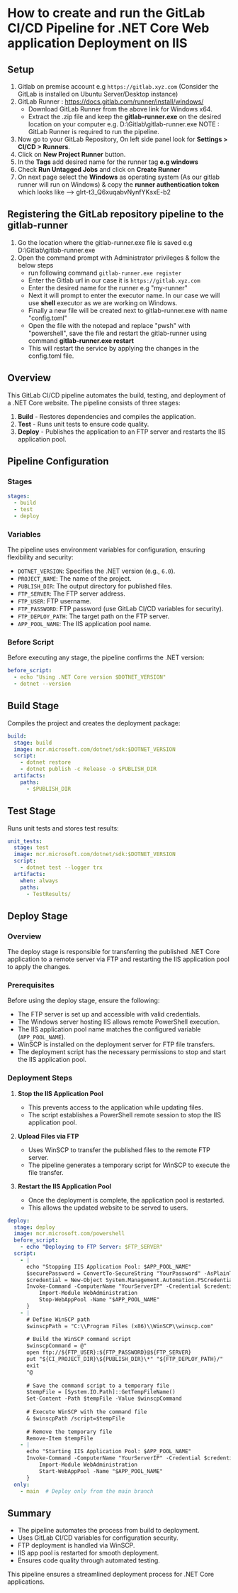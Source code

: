 # How to create and run the GitLab CI/CD Pipeline for .NET Core Web application Deployment on IIS

## Setup
1. Gitlab on premise account e.g ```https://gitlab.xyz.com``` (Consider the GitLab is installed on Ubuntu Server/Desktop instance)
2. GitLab Runner : https://docs.gitlab.com/runner/install/windows/
   - Download GitLab Runner from the above link for Windows x64.
   - Extract the .zip file and keep the **gitlab-runner.exe** on the desired location on your computer e.g. D:\Gitlab\gitlab-runner.exe
   NOTE : GitLab Runner is required to run the pipeline.
3. Now go to your GitLab Repository, On left side panel look for **Settings > CI/CD > Runners**.
4. Click on **New Project Runner** button.
5. In the **Tags** add desired name for the runner tag **e.g windows**
6. Check **Run Untagged Jobs** and click on **Create Runner**
7. On next page select the **Windows** as operating system (As our gitlab runner will run on Windows) & copy the **runner authentication token** which looks like --> glrt-t3_Q6xuqabvNynfYKsxE-b2 

## Registering the GitLab repository pipeline to the gitlab-runner
1. Go the location where the gitlab-runner.exe file is saved e.g D:\Gitlab\gitlab-runner.exe
2. Open the command prompt with Administrator privileges & follow the below steps
   - run following command
      ```gitlab-runner.exe register ```
   - Enter the Gitlab url in our case it is ``` https://gitlab.xyz.com ```
   - Enter the desired name for the runner e.g "my-runner"
   - Next it will prompt to enter the executor name. In our case we will use **shell** executor as we are working on Windows.
   - Finally a new file will be created next to gitlab-runner.exe with name "config.toml"
   - Open the file with the notepad and replace "pwsh" with "powershell", save the file and restart the gitlab-runner using command **gitlab-runner.exe restart**
   - This will restart the service by applying the changes in the config.toml file.
 
## Overview
This GitLab CI/CD pipeline automates the build, testing, and deployment of a .NET Core website. The pipeline consists of three stages:
1. **Build** - Restores dependencies and compiles the application.
2. **Test** - Runs unit tests to ensure code quality.
3. **Deploy** - Publishes the application to an FTP server and restarts the IIS application pool.

## Pipeline Configuration

### Stages
```yaml
stages:
  - build
  - test
  - deploy
```

### Variables
The pipeline uses environment variables for configuration, ensuring flexibility and security:
- `DOTNET_VERSION`: Specifies the .NET version (e.g., `6.0`).
- `PROJECT_NAME`: The name of the project.
- `PUBLISH_DIR`: The output directory for published files.
- `FTP_SERVER`: The FTP server address.
- `FTP_USER`: FTP username.
- `FTP_PASSWORD`: FTP password (use GitLab CI/CD variables for security).
- `FTP_DEPLOY_PATH`: The target path on the FTP server.
- `APP_POOL_NAME`: The IIS application pool name.

### Before Script
Before executing any stage, the pipeline confirms the .NET version:
```yaml
before_script:
  - echo "Using .NET Core version $DOTNET_VERSION"
  - dotnet --version
```

## Build Stage
Compiles the project and creates the deployment package:
```yaml
build:
  stage: build
  image: mcr.microsoft.com/dotnet/sdk:$DOTNET_VERSION
  script:
    - dotnet restore
    - dotnet publish -c Release -o $PUBLISH_DIR
  artifacts:
    paths:
      - $PUBLISH_DIR
```

## Test Stage
Runs unit tests and stores test results:
```yaml
unit_tests:
  stage: test
  image: mcr.microsoft.com/dotnet/sdk:$DOTNET_VERSION
  script:
    - dotnet test --logger trx
  artifacts:
    when: always
    paths:
      - TestResults/
```

## Deploy Stage

### Overview
The deploy stage is responsible for transferring the published .NET Core application to a remote server via FTP and restarting the IIS application pool to apply the changes.

### Prerequisites
Before using the deploy stage, ensure the following:
- The FTP server is set up and accessible with valid credentials.
- The Windows server hosting IIS allows remote PowerShell execution.
- The IIS application pool name matches the configured variable (`APP_POOL_NAME`).
- WinSCP is installed on the deployment server for FTP file transfers.
- The deployment script has the necessary permissions to stop and start the IIS application pool.

### Deployment Steps
1. **Stop the IIS Application Pool**
   - This prevents access to the application while updating files.
   - The script establishes a PowerShell remote session to stop the IIS application pool.
   
2. **Upload Files via FTP**
   - Uses WinSCP to transfer the published files to the remote FTP server.
   - The pipeline generates a temporary script for WinSCP to execute the file transfer.
   
3. **Restart the IIS Application Pool**
   - Once the deployment is complete, the application pool is restarted.
   - This allows the updated website to be served to users.

```yaml
deploy:
  stage: deploy
  image: mcr.microsoft.com/powershell
  before_script:
    - echo "Deploying to FTP Server: $FTP_SERVER"
  script:
    - |
      echo "Stopping IIS Application Pool: $APP_POOL_NAME"
      $securePassword = ConvertTo-SecureString "YourPassword" -AsPlainText -Force
      $credential = New-Object System.Management.Automation.PSCredential ("Administrator", $securePassword)
      Invoke-Command -ComputerName "YourServerIP" -Credential $credential -ScriptBlock {
          Import-Module WebAdministration
          Stop-WebAppPool -Name "$APP_POOL_NAME"
      }
    - |
      # Define WinSCP path
      $winscpPath = "C:\\Program Files (x86)\\WinSCP\\winscp.com"
      
      # Build the WinSCP command script
      $winscpCommand = @"
      open ftp://${FTP_USER}:${FTP_PASSWORD}@${FTP_SERVER}
      put "${CI_PROJECT_DIR}\${PUBLISH_DIR}\*" "${FTP_DEPLOY_PATH}/"
      exit
      "@
      
      # Save the command script to a temporary file
      $tempFile = [System.IO.Path]::GetTempFileName()
      Set-Content -Path $tempFile -Value $winscpCommand
      
      # Execute WinSCP with the command file
      & $winscpPath /script=$tempFile
      
      # Remove the temporary file
      Remove-Item $tempFile
    - |
      echo "Starting IIS Application Pool: $APP_POOL_NAME"
      Invoke-Command -ComputerName "YourServerIP" -Credential $credential -ScriptBlock {
          Import-Module WebAdministration
          Start-WebAppPool -Name "$APP_POOL_NAME"
      }
  only:
    - main  # Deploy only from the main branch
```

## Summary
- The pipeline automates the process from build to deployment.
- Uses GitLab CI/CD variables for configuration security.
- FTP deployment is handled via WinSCP.
- IIS app pool is restarted for smooth deployment.
- Ensures code quality through automated testing.

This pipeline ensures a streamlined deployment process for .NET Core applications.

